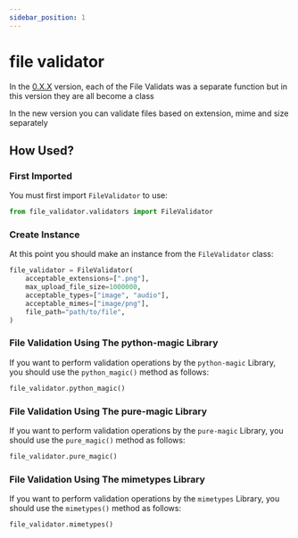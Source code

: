 ```yaml
---
sidebar_position: 1
---
```


# file validator

In the [0.X.X](https://file-validator.github.io/docs/0.X.X/intro) version, each of the File Validats was a separate function but in this version they are all become a class

In the new version you can validate files based on extension, mime and size separately

## How Used?
### First Imported
You must first import `FileValidator` to use:
```python
from file_validator.validators import FileValidator
```


### Create Instance
At this point you should make an instance from the `FileValidator` class:
```python
file_validator = FileValidator(
    acceptable_extensions=[".png"],
    max_upload_file_size=1000000,
    acceptable_types=["image", "audio"],
    acceptable_mimes=["image/png"],
    file_path="path/to/file",
)
```

### File Validation Using The **python-magic** Library
If you want to perform validation operations by the `python-magic` Library, you should use the `python_magic()` method as follows:

```python
file_validator.python_magic()
```


### File Validation Using The **pure-magic** Library
If you want to perform validation operations by the `pure-magic` Library, you should use the `pure_magic()` method as follows:

```python
file_validator.pure_magic()
```

### File Validation Using The **mimetypes** Library
If you want to perform validation operations by the `mimetypes` Library, you should use the `mimetypes()` method as follows:

```python
file_validator.mimetypes()
```
